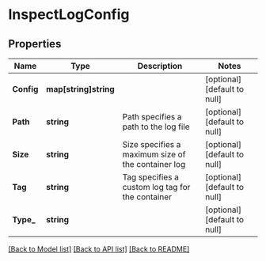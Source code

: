 # InspectLogConfig

## Properties
Name | Type | Description | Notes
------------ | ------------- | ------------- | -------------
**Config** | **map[string]string** |  | [optional] [default to null]
**Path** | **string** | Path specifies a path to the log file | [optional] [default to null]
**Size** | **string** | Size specifies a maximum size of the container log | [optional] [default to null]
**Tag** | **string** | Tag specifies a custom log tag for the container | [optional] [default to null]
**Type_** | **string** |  | [optional] [default to null]

[[Back to Model list]](../README.md#documentation-for-models) [[Back to API list]](../README.md#documentation-for-api-endpoints) [[Back to README]](../README.md)

